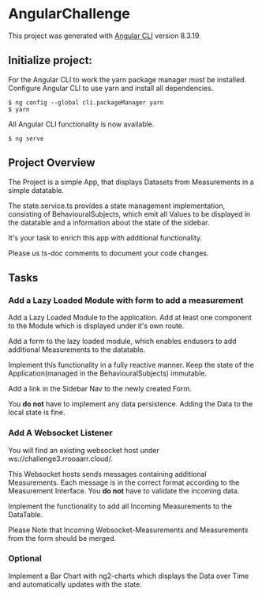 # AngularChallenge
This project was generated with [Angular CLI](https://github.com/angular/angular-cli) version 8.3.19.

## Initialize project:

For the Angular CLI to work the yarn package manager must be installed. 
Configure Angular CLI to use yarn and install all dependencies.

    $ ng config --global cli.packageManager yarn
    $ yarn
All Angular CLI functionality is now available.
    
    $ ng serve
   
## Project Overview
The Project is a simple App, that displays Datasets from Measurements  in a simple datatable.

The state.service.ts provides a  state management implementation, consisting of BehaviouralSubjects, which emit all Values to be displayed in the datatable and a information about the state of the sidebar.

It's your task to enrich this app with additional functionality.

Please us ts-doc comments to document your code changes.

## Tasks 

### Add a Lazy Loaded Module with form to add a measurement
Add a Lazy Loaded Module to the application.
Add at least one component to the Module which is displayed under it's own route.

Add a form to the lazy loaded module, which enables endusers to add additional Measurements to the datatable.

Implement this functionality in a fully reactive manner. Keep the state of the Application(managed in the BehaviouralSubjects) immutable.

Add a link in the Sidebar Nav to the newly created Form.

You **do not** have to implement any data persistence. Adding the Data to the local state is fine.

### Add A Websocket Listener
You will find an existing websocket host under ws://challenge3.rrooaarr.cloud/.

This Websocket hosts sends messages containing additional Measurements. Each message is in the correct format according to the Measurement Interface. You **do not** have to validate the incoming data.


Implement the functionality to add all Incoming Measurements to the DataTable.

Please Note that Incoming Websocket-Measurements and Measurements from the form should be merged. 

### Optional

Implement a Bar Chart with ng2-charts which displays the Data over Time and automatically updates with the state.
